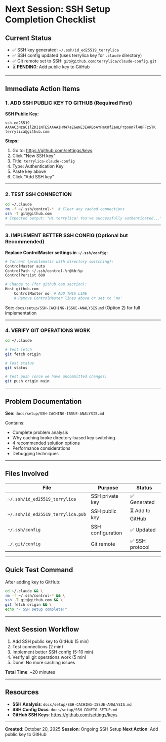 # Next Session: SSH Setup Completion Checklist

## Current Status

- ✅ SSH key generated: `~/.ssh/id_ed25519_terrylica`
- ✅ SSH config updated (uses terrylica key for `.claude` directory)
- ✅ Git remote set to SSH: `git@github.com:terrylica/claude-config.git`
- ⏳ **PENDING**: Add public key to GitHub

---

## Immediate Action Items

### **1. ADD SSH PUBLIC KEY TO GITHUB** (Required First)

**SSH Public Key:**

```
ssh-ed25519 AAAAC3NzaC1lZDI1NTE5AAAAIHM47aEGeNE3EARBoAYPmXUfZaHLPrpoHn7l48FFzSTK terrylica@github.com
```

**Steps:**

1. Go to: https://github.com/settings/keys
1. Click "New SSH key"
1. Title: `terrylica-claude-config`
1. Type: Authentication Key
1. Paste key above
1. Click "Add SSH key"

---

### **2. TEST SSH CONNECTION**

```bash
cd ~/.claude
rm -f ~/.ssh/control-*  # Clear any cached connections
ssh -T git@github.com
# Expected output: "Hi terrylica! You've successfully authenticated..."
```

---

### **3. IMPLEMENT BETTER SSH CONFIG** (Optional but Recommended)

**Replace ControlMaster settings in `~/.ssh/config`:**

```bash
# Current (problematic with directory switching):
ControlMaster auto
ControlPath ~/.ssh/control-%r@%h:%p
ControlPersist 600

# Change to (for github.com section):
Host github.com
    ControlMaster no  # ADD THIS LINE
    # Remove ControlMaster lines above or set to 'no'
```

See: `docs/setup/SSH-CACHING-ISSUE-ANALYSIS.md` (Option 2) for full implementation

---

### **4. VERIFY GIT OPERATIONS WORK**

```bash
cd ~/.claude

# Test fetch
git fetch origin

# Test status
git status

# Test push (once we have uncommitted changes)
git push origin main
```

---

## Problem Documentation

**See**: `docs/setup/SSH-CACHING-ISSUE-ANALYSIS.md`

Contains:

- Complete problem analysis
- Why caching broke directory-based key switching
- 4 recommended solution options
- Performance considerations
- Debugging techniques

---

## Files Involved

| File | Purpose | Status |
| --- | --- | --- |
| `~/.ssh/id_ed25519_terrylica` | SSH private key | ✅ Generated |
| `~/.ssh/id_ed25519_terrylica.pub` | SSH public key | ⏳ Add to GitHub |
| `~/.ssh/config` | SSH configuration | ✅ Updated |
| `./.git/config` | Git remote | ✅ SSH protocol |

---

## Quick Test Command

After adding key to GitHub:

```bash
cd ~/.claude && \
rm -f ~/.ssh/control-* && \
ssh -T git@github.com && \
git fetch origin && \
echo "✓ SSH setup complete!"
```

---

## Next Session Workflow

1. Add SSH public key to GitHub (5 min)
1. Test connections (2 min)
1. Implement better SSH config (5-10 min)
1. Verify all git operations work (5 min)
1. Done! No more caching issues

**Total Time**: ~20 minutes

---

## Resources

- **SSH Analysis**: `docs/setup/SSH-CACHING-ISSUE-ANALYSIS.md`
- **SSH Config Docs**: `docs/setup/SSH-CONFIG-SETUP.md`
- **GitHub SSH Keys**: https://github.com/settings/keys

---

**Created**: October 20, 2025
**Session**: Ongoing SSH Setup
**Next Action**: Add public key to GitHub
